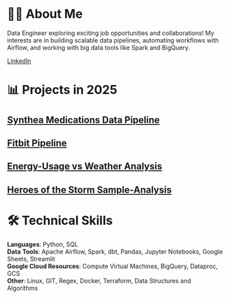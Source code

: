 
# 👨‍💻 About Me
Data Engineer exploring exciting job opportunities and collaborations! My interests are in building scalable data pipelines, automating workflows with Airflow, and working with big data tools like Spark and BigQuery.

 [LinkedIn](https://www.linkedin.com/in/michael-salata-6115a926/)

# 📊 Projects in 2025

## [Synthea Medications Data Pipeline](https://github.com/MichaelSalata/synthea-pipeline)

## [Fitbit Pipeline](https://github.com/MichaelSalata/compare-my-biometrics)

## [Energy-Usage vs Weather Analysis](https://github.com/MichaelSalata/energy-analysis-web)

## [Heroes of the Storm Sample-Analysis](https://Michaelsalata.github.io/Heroes-of-the-Storm-Analysis/)

# 🛠️ Technical Skills

**Languages**: Python, SQL  
**Data** **Tools**: Apache Airflow, Spark, dbt, Pandas, Jupyter Notebooks, Google Sheets, Streamlit  
**Google Cloud Resources**: Compute Virtual Machines, BigQuery, Dataproc, GCS    
**Other**: Linux, GIT, Regex, Docker, Terraform, Data Structures and Algorithms 
